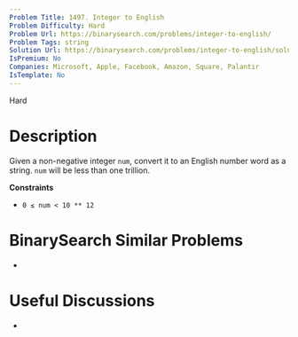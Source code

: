 ```yaml
---
Problem Title: 1497. Integer to English
Problem Difficulty: Hard
Problem Url: https://binarysearch.com/problems/integer-to-english/
Problem Tags: string
Solution Url: https://binarysearch.com/problems/integer-to-english/solutions/
IsPremium: No
Companies: Microsoft, Apple, Facebook, Amazon, Square, Palantir
IsTemplate: No
---
```


<span style="color: ;">Hard</span>

# Description

Given a non-negative integer `num`, convert it to an English number word as a string. `num` will be less than one trillion.

**Constraints**
- `0 ≤ num < 10 ** 12`

# BinarySearch Similar Problems

- []()

# Useful Discussions

- []()
